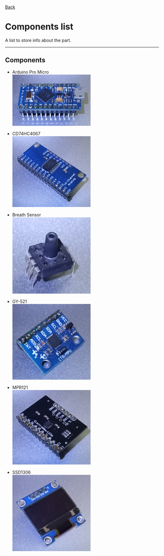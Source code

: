 [Back](../README.md)
# Components list

A list to store info about the part.

---

## Components

- Arduino Pro Micro  
![Arduino Pro Micro](/images/ComponentsList/ArduinoProMicro.png)

- CD74HC4067  
![](/images/ComponentsList/CD74HC4067.png)

- Breath Sensor  
![](/images/ComponentsList/BreathSensor.png)

- GY-521  
![](/images/ComponentsList/GY-521.png)

- MPR121  
![](/images/ComponentsList/MPR121.png)

- SSD1306  
![](/images/ComponentsList/SSD1306.png)